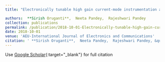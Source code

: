 ```yaml
---
title: "Electronically tunable high gain current-mode instrumentation amplifier"

authors:  **Sirish Oruganti**,  Neeta Pandey,  Rajeshwari Pandey
collection: publications
permalink: /publication/2018-10-01-Electronically-tunable-high-gain-current-mode-instrumentation-amplifier
date: 2018-10-01
venue: 'AEU-International Journal of Electronics and Communications'
citation: ' **Sirish Oruganti**,  Neeta Pandey,  Rajeshwari Pandey, &quot;Electronically tunable high gain current-mode instrumentation amplifier.&quot; AEU-International Journal of Electronics and Communications, 2018.'
---
```

Use [Google Scholar](https://scholar.google.com/scholar?q=Electronically+tunable+high+gain+current+mode+instrumentation+amplifier){:target="_blank"} for full citation